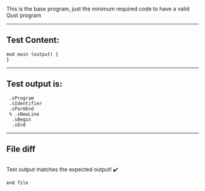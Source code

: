 This is the base program, just the minimum required code to have a valid Qust program

-------------------------

Test Content: 
-------------------------
```
mod main (output) {  
} 
```
------------------------
Test output is: 
-------------------------
```
 .sProgram
 .sIdentifier
 .sParmEnd
 % .sNewLine
  .sBegin
  .sEnd

```
------------------------

File diff
-------------------------
```diff

```
Test output matches the expected output! :heavy_check_mark:

```
end file
